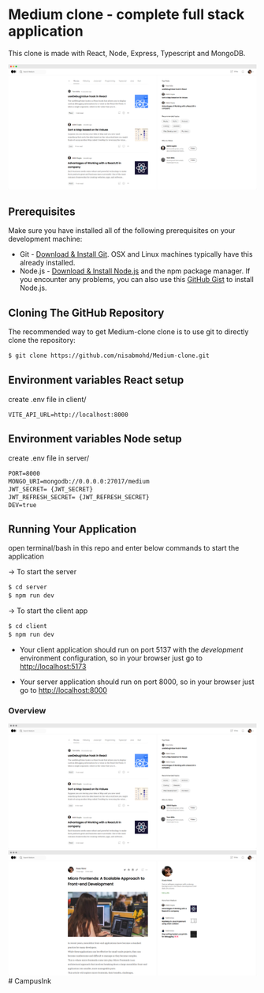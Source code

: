 # Medium clone - complete full stack application

This clone is made with React, Node, Express, Typescript and MongoDB.

<img src="./screenshots/screely-home.png">

## Prerequisites

Make sure you have installed all of the following prerequisites on your development machine:

- Git - [Download & Install Git](https://git-scm.com/downloads). OSX and Linux machines typically have this already installed.
- Node.js - [Download & Install Node.js](https://nodejs.org/en/download/) and the npm package manager. If you encounter any problems, you can also use this [GitHub Gist](https://gist.github.com/isaacs/579814) to install Node.js.

## Cloning The GitHub Repository

The recommended way to get Medium-clone clone is to use git to directly clone the repository:

```bash
$ git clone https://github.com/nisabmohd/Medium-clone.git
```

## Environment variables React setup

create .env file in client/

```
VITE_API_URL=http://localhost:8000
```

## Environment variables Node setup

create .env file in server/

```
PORT=8000
MONGO_URI=mongodb://0.0.0.0:27017/medium
JWT_SECRET= {JWT_SECRET}
JWT_REFRESH_SECRET= {JWT_REFRESH_SECRET}
DEV=true
```

## Running Your Application

open terminal/bash in this repo and enter below commands to start the application

&#8594; To start the server

```bash
$ cd server
$ npm run dev
```

&#8594; To start the client app

```bash
$ cd client
$ npm run dev
```

- Your client application should run on port 5137 with the _development_ environment configuration, so in your browser just go to [http://localhost:5173](http://localhost:5173)

- Your server application should run on port 8000, so in your browser just go to [http://localhost:8000](http://localhost:8000)

### Overview

<img src="./screenshots/screely-home-dark.png">
<img src="./screenshots/screely-post-dark.png">
#   C a m p u s I n k 
 
 